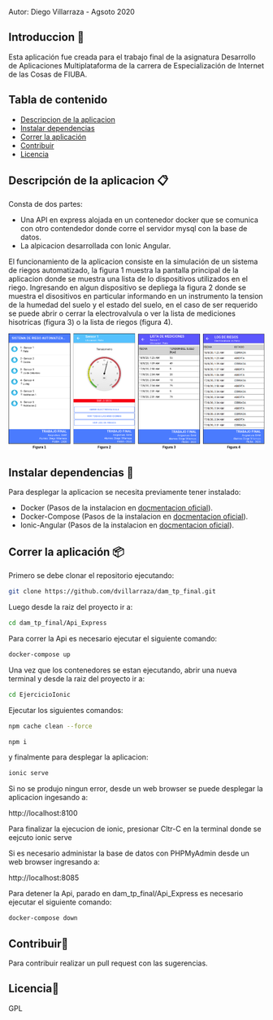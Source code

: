 Autor: Diego Villarraza - Agsoto 2020
## Introduccion 🚀

Esta aplicación fue creada para el trabajo final de la asignatura Desarrollo de Aplicaciones Multiplataforma de la carrera de Especialización de Internet de las Cosas de FIUBA.

## 
## Tabla de contenido
* [Descripcion de la aplicacion](#descripción-de-la-aplicacion)
* [Instalar dependencias](#instalar-dependencias)
* [Correr la aplicación](#correr-la-aplicación)
* [Contribuir](#contribuir)
* [Licencia](#licencia)

## 
## Descripción de la aplicacion 📋
Consta de dos partes:
 * Una API en express alojada en un contenedor docker que se comunica con otro contendedor donde corre el servidor  mysql con la base de datos. 
 * La alpicacion desarrollada con Ionic Angular. 

El funcionamiento de la aplicacion consiste en la simulación de un sistema de riegos automatizado, la figura 1 muestra la pantalla principal de la aplicacion donde se muestra una lista de lo dispositivos utilizados en el riego.
Ingresando en algun dispositivo se depliega la figura 2 donde se muestra el disositivos en particular informando en un instrumento la tension de la humedad del suelo y el estado del suelo, en el caso de ser requerido se puede abrir o cerrar la electrovalvula o ver la lista de mediciones hisotricas (figura 3) o la lista de riegos (figura 4).

![arquitectura](doc/principal.png)

## 
## Instalar dependencias 🔧
Para desplegar la aplicacion se necesita previamente tener instalado:
* Docker (Pasos de la instalacion en [docmentacion oficial](https://docs.docker.com/get-docker/)).
* Docker-Compose (Pasos de la instalacion en [docmentacion oficial](https://docs.docker.com/compose/install/)).
* Ionic-Angular (Pasos de la instalacion en [docmentacion oficial](https://ionicframework.com/docs/intro/cli/)).

## 
## Correr la aplicación 📦
Primero se debe clonar el repositorio ejecutando:
```sh
git clone https://github.com/dvillarraza/dam_tp_final.git
```
Luego desde la raiz del proyecto ir a:
```sh
cd dam_tp_final/Api_Express
```
Para correr la Api es necesario ejecutar el siguiente comando:
```sh
docker-compose up
```
Una vez que los contenedores se estan ejecutando, abrir una nueva terminal y desde la raiz del proyecto ir a:
```sh
cd EjercicioIonic
```
Ejecutar los siguientes comandos:
```sh
npm cache clean --force
```
```sh
npm i
```
y finalmente para desplegar la aplicacion:
```sh
ionic serve
```
Si no se produjo ningun error, desde un web browser se puede desplegar la aplicacion ingesando a:

http://localhost:8100 

Para finalizar la ejecucion de ionic, presionar Cltr-C en la terminal donde se eejcuto ionic serve
     
Si es necesario administar la base de datos con PHPMyAdmin desde un web browser ingresando a:

http://localhost:8085 

Para detener la Api, parado en dam_tp_final/Api_Express es necesario ejecutar el siguiente comando:
```sh
docker-compose down
```
## 
## Contribuir🎁
Para contribuir realizar un pull request con las sugerencias.

## 
## Licencia📄
GPL